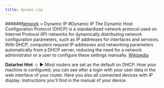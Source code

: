 ```yaml
---
title: dynami-cip
---
```

######[Network](../wiki/network-technology.html) > Dynamic IP
#Dynamic IP
The Dynamic Host Configuration Protocol (DHCP) is a standardized network protocol used on Internet Protocol (IP) networks for dynamically distributing network configuration parameters, such as IP addresses for interfaces and services. With DHCP, computers request IP addresses and networking parameters automatically from a DHCP server, reducing the need for a network administrator or a user to configure these settings manually. <a href="https://en.wikipedia.org/wiki/Dynamic_Host_Configuration_Protocol" target="_blank">Wikipedia</a> 

**Datarhei Hint** ☺ ► Most routers are set as the default on DHCP. How your machine is configured, you can see after a login with your user data in the web interface of your router. Here you also all connected devices with IP display. Instructions you'll find in the manual of your device.